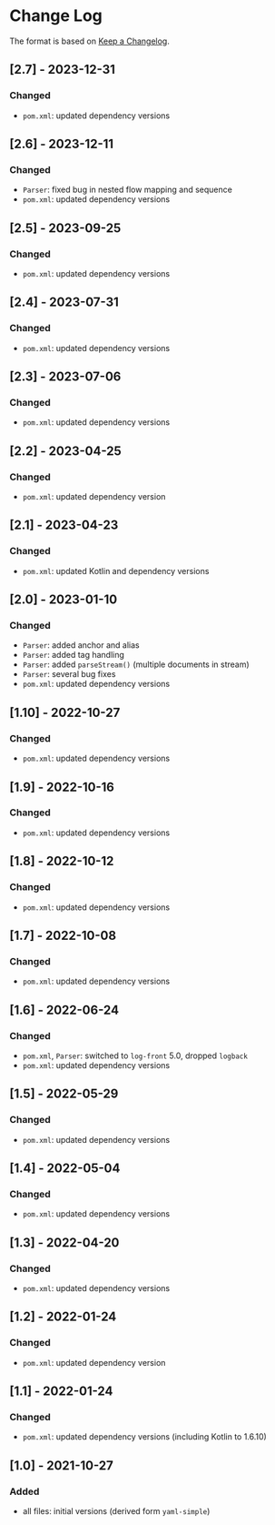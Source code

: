 # Change Log

The format is based on [Keep a Changelog](http://keepachangelog.com/).

## [2.7] - 2023-12-31
### Changed
- `pom.xml`: updated dependency versions

## [2.6] - 2023-12-11
### Changed
- `Parser`: fixed bug in nested flow mapping and sequence
- `pom.xml`: updated dependency versions

## [2.5] - 2023-09-25
### Changed
- `pom.xml`: updated dependency versions

## [2.4] - 2023-07-31
### Changed
- `pom.xml`: updated dependency versions

## [2.3] - 2023-07-06
### Changed
- `pom.xml`: updated dependency versions

## [2.2] - 2023-04-25
### Changed
- `pom.xml`: updated dependency version

## [2.1] - 2023-04-23
### Changed
- `pom.xml`: updated Kotlin and dependency versions

## [2.0] - 2023-01-10
### Changed
- `Parser`: added anchor and alias
- `Parser`: added tag handling
- `Parser`: added `parseStream()` (multiple documents in stream)
- `Parser`: several bug fixes
- `pom.xml`: updated dependency versions

## [1.10] - 2022-10-27
### Changed
- `pom.xml`: updated dependency versions

## [1.9] - 2022-10-16
### Changed
- `pom.xml`: updated dependency versions

## [1.8] - 2022-10-12
### Changed
- `pom.xml`: updated dependency versions

## [1.7] - 2022-10-08
### Changed
- `pom.xml`: updated dependency versions

## [1.6] - 2022-06-24
### Changed
- `pom.xml`, `Parser`: switched to `log-front` 5.0, dropped `logback`
- `pom.xml`: updated dependency versions

## [1.5] - 2022-05-29
### Changed
- `pom.xml`: updated dependency versions

## [1.4] - 2022-05-04
### Changed
- `pom.xml`: updated dependency versions

## [1.3] - 2022-04-20
### Changed
- `pom.xml`: updated dependency versions

## [1.2] - 2022-01-24
### Changed
- `pom.xml`: updated dependency version

## [1.1] - 2022-01-24
### Changed
- `pom.xml`: updated dependency versions (including Kotlin to 1.6.10)

## [1.0] - 2021-10-27
### Added
- all files: initial versions (derived form `yaml-simple`)
